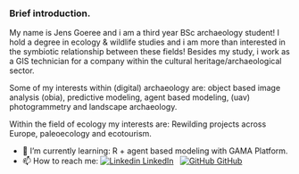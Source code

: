 
### Brief introduction.

My name is Jens Goeree and i am a third year BSc archaeology student! I hold a degree in ecology & wildlife studies and i am more than interested in the symbiotic relationship between these fields! Besides my study, i work as a GIS technician for a company within the cultural heritage/archaeological sector.

Some of my interests within (digital) archaeology are: object based image analysis (obia), predictive modeling, agent based modeling, (uav) photogrammetry and landscape archaeology.

Within the field of ecology my interests are: Rewilding projects across Europe, paleoecology and ecotourism.

- 🌱 I’m currently learning: R + agent based modeling with GAMA Platform.
- 📫 How to reach me: [![Linkedin](https://i.stack.imgur.com/gVE0j.png) LinkedIn](https://www.linkedin.com/in/jensgoeree/)
&nbsp;
[![GitHub](https://i.stack.imgur.com/tskMh.png) GitHub](https://https://github.com/JensGoeree/)

